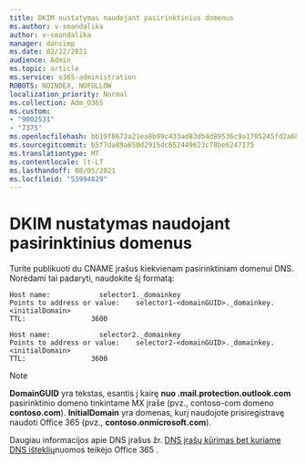 ```yaml
---
title: DKIM nustatymas naudojant pasirinktinius domenus
ms.author: v-smandalika
author: v-smandalika
manager: dansimp
ms.date: 02/22/2021
audience: Admin
ms.topic: article
ms.service: o365-administration
ROBOTS: NOINDEX, NOFOLLOW
localization_priority: Normal
ms.collection: Adm_O365
ms.custom:
- "9002531"
- "7375"
ms.openlocfilehash: bb19f0672a21ea8b99c433ad83db4d89536c9a1705245fd2a683471170ab51ee
ms.sourcegitcommit: b5f7da89a650d2915dc652449623c78be6247175
ms.translationtype: MT
ms.contentlocale: lt-LT
ms.lasthandoff: 08/05/2021
ms.locfileid: "53994829"
---
```

# <a name="set-up-dkim-with-custom-domains"></a>DKIM nustatymas naudojant pasirinktinius domenus

Turite publikuoti du CNAME įrašus kiekvienam pasirinktiniam domenui DNS. Norėdami tai padaryti, naudokite šį formatą:

```console
Host name:            selector1._domainkey
Points to address or value:    selector1-<domainGUID>._domainkey.<initialDomain>
TTL:                3600

Host name:            selector2._domainkey
Points to address or value:    selector2-<domainGUID>._domainkey.<initialDomain>
TTL:                3600
```
> [!NOTE]
> **DomainGUID** yra tekstas, esantis į kairę **nuo .mail.protection.outlook.com** pasirinktinio domeno tinkintame MX įraše (pvz., contoso-com domeno **contoso.com**). **InitialDomain** yra domenas, kurį naudojote prisiregistravę naudoti Office 365 (pvz., **contoso.onmicrosoft.com**).

Daugiau informacijos apie DNS įrašus žr. [DNS įrašų kūrimas bet kuriame DNS išteklių](https://docs.microsoft.com/microsoft-365/admin/get-help-with-domains/create-dns-records-at-any-dns-hosting-provider)nuomos teikėjo Office 365 .